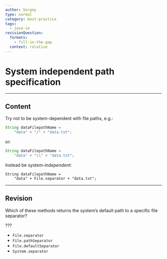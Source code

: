 ```yaml
---
author: Sergey
type: normal
category: best-practice
tags:
  - java-io
revisionQuestion:
  formats:
    - fill-in-the-gap
  context: relative
---
```


# System independent path specification


---

## Content

Try not to be system-dependent with file paths, e.g.:

```java
String dataFilepathName =
    "data" + "/" + "data.txt";

```

or:

```java
String dataFilepathName =
    "data" + "\\" + "data.txt";
```

Instead be system-*independent*:

```plain-text
String dataFilepathName =
    "data" + File.separator + "data.txt";
```


---

## Revision

Which of these methods returns the system’s default path to a specific file separator?

???

- `File.separator` 
- `File.pathSeparator` 
- `File.defaultSeparator` 
- `System.separator`
